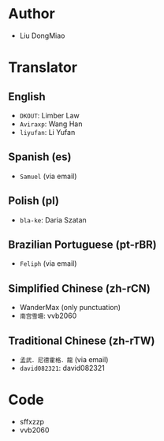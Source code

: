 # Author
- Liu DongMiao

# Translator

## English
- `DKOUT`: Limber Law
- `Aviraxp`: Wang Han
- `liyufan`: Li Yufan

## Spanish (es)
- `Samuel` (via email)

## Polish (pl)
- `bla-ke`: Daria Szatan

## Brazilian Portuguese (pt-rBR)
- `Feliph` (via email)

## Simplified Chinese (zh-rCN)
- WanderMax (only punctuation)
- `南宫雪珊`: vvb2060

## Traditional Chinese (zh-rTW)
- `孟武．尼德霍格．龍` (via email)
- `david082321`:  david082321

# Code
- sffxzzp
- vvb2060
